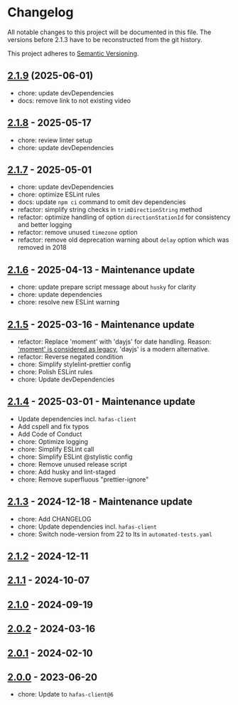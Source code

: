 # Changelog

All notable changes to this project will be documented in this file. The versions before 2.1.3 have to be reconstructed from the git history.

This project adheres to [Semantic Versioning](https://semver.org/spec/v2.0.0.html).

## [2.1.9](https://github.com/deg0nz/MMM-PublicTransportBerlin/compare/v2.1.8...v2.1.9) (2025-06-01)

- chore: update devDependencies
- docs: remove link to not existing video

## [2.1.8](https://github.com/deg0nz/MMM-PublicTransportBerlin/compare/v2.1.7...v2.1.8) - 2025-05-17

- chore: review linter setup
- chore: update devDependencies

## [2.1.7](https://github.com/deg0nz/MMM-PublicTransportBerlin/compare/v2.1.6...v2.1.7) - 2025-05-01

- chore: update devDependencies
- chore: optimize ESLint rules
- docs: update `npm ci` command to omit dev dependencies
- refactor: simplify string checks in `trimDirectionString` method
- refactor: optimize handling of option `directionStationId` for consistency and better logging
- refactor: remove unused `timezone` option
- refactor: remove old deprecation warning about `delay` option which was removed in 2018

## [2.1.6](https://github.com/deg0nz/MMM-PublicTransportBerlin/compare/v2.1.5...v2.1.6) - 2025-04-13 - Maintenance update

- chore: update prepare script message about `husky` for clarity
- chore: update dependencies
- chore: resolve new ESLint warning

## [2.1.5](https://github.com/deg0nz/MMM-PublicTransportBerlin/compare/v2.1.4...v2.1.5) - 2025-03-16 - Maintenance update

- refactor: Replace 'moment' with 'dayjs' for date handling. Reason: ['moment' is considered as legacy](https://momentjs.com/docs/#/-project-status/), 'dayjs' is a modern alternative.
- refactor: Reverse negated condition
- chore: Simplify stylelint-prettier config
- chore: Polish ESLint rules
- chore: Update devDependencies

## [2.1.4](https://github.com/deg0nz/MMM-PublicTransportBerlin/compare/v2.1.3...v2.1.4) - 2025-03-01 - Maintenance update

- Update dependencies incl. `hafas-client`
- Add cspell and fix typos
- Add Code of Conduct
- chore: Optimize logging
- chore: Simplify ESLint call
- chore: Simplify ESLint @stylistic config
- chore: Remove unused release script
- chore: Add husky and lint-staged
- chore: Remove superfluous "prettier-ignore"

## [2.1.3](https://github.com/deg0nz/MMM-PublicTransportBerlin/compare/v2.1.2...v2.1.3) - 2024-12-18 - Maintenance update

- chore: Add CHANGELOG
- chore: Update dependencies incl. `hafas-client`
- chore: Switch node-version from 22 to lts in `automated-tests.yaml`

## [2.1.2](https://github.com/deg0nz/MMM-PublicTransportBerlin/compare/v2.1.1...v2.1.2) - 2024-12-11

## [2.1.1](https://github.com/deg0nz/MMM-PublicTransportBerlin/compare/v2.1.0...v2.1.1) - 2024-10-07

## [2.1.0](https://github.com/deg0nz/MMM-PublicTransportBerlin/compare/v2.0.2...v2.1.0) - 2024-09-19

## [2.0.2](https://github.com/deg0nz/MMM-PublicTransportBerlin/compare/v2.0.1...v2.0.2) - 2024-03-16

## [2.0.1](https://github.com/deg0nz/MMM-PublicTransportBerlin/compare/v2.0.0...v2.0.1) - 2024-02-10

## [2.0.0](https://github.com/deg0nz/MMM-PublicTransportBerlin/compare/v1.7.3...v2.0.0) - 2023-06-20

- chore: Update to `hafas-client@6`
